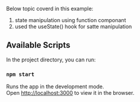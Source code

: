 Below topic coverd in this example:
1. state manipulation using function componant
2. used the useState() hook for satte manipulation

## Available Scripts

In the project directory, you can run:

### `npm start`

Runs the app in the development mode.\
Open [http://localhost:3000](http://localhost:3000) to view it in the browser.

